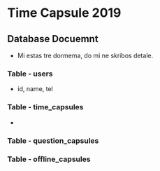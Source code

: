 # Time Capsule 2019
## Database Docuemnt
* Mi estas tre dormema, do mi ne skribos detale.

### Table - users
* id, name, tel

### Table - time_capsules
* 

### Table - question_capsules

### Table - offline_capsules
